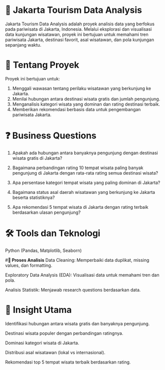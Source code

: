 # **🌆 Jakarta Tourism Data Analysis**
Jakarta Tourism Data Analysis adalah proyek analisis data yang berfokus pada pariwisata di Jakarta, Indonesia.
Melalui eksplorasi dan visualisasi data kunjungan wisatawan, proyek ini bertujuan untuk memahami tren pariwisata Jakarta, destinasi favorit, asal wisatawan, dan pola kunjungan sepanjang waktu.


# **🧩 Tentang Proyek**
Proyek ini bertujuan untuk:
1. Menggali wawasan tentang perilaku wisatawan yang berkunjung ke Jakarta.
2. Menilai hubungan antara destinasi wisata gratis dan jumlah pengunjung.
3. Menganalisis kategori wisata yang dominan dan rating destinasi terbaik.
4. Memberikan rekomendasi berbasis data untuk pengembangan pariwisata Jakarta.

# **❓ Business Questions**
1. Apakah ada hubungan antara banyaknya pengunjung dengan destinasi wisata gratis di Jakarta?

2. Bagaimana perbandingan rating 10 tempat wisata paling banyak pengunjung di Jakarta dengan rata-rata rating semua destinasi wisata?

3. Apa persentase kategori tempat wisata yang paling dominan di Jakarta?

4. Bagaimana status asal daerah wisatawan yang berkunjung ke Jakarta beserta statistiknya?

5. Apa rekomendasi 5 tempat wisata di Jakarta dengan rating terbaik berdasarkan ulasan pengunjung?


# **🛠️ Tools dan Teknologi**
Python (Pandas, Matplotlib, Seaborn)

#**🔎 Proses Analisis**
Data Cleaning: Memperbaiki data duplikat, missing values, dan formatting.

Exploratory Data Analysis (EDA): Visualisasi data untuk memahami tren dan pola.

Analisis Statistik: Menjawab research questions berdasarkan data.


# **🚀 Insight Utama**
Identifikasi hubungan antara wisata gratis dan banyaknya pengunjung.

Destinasi wisata populer dengan perbandingan ratingnya.

Dominasi kategori wisata di Jakarta.

Distribusi asal wisatawan (lokal vs internasional).

Rekomendasi top 5 tempat wisata terbaik berdasarkan rating.
